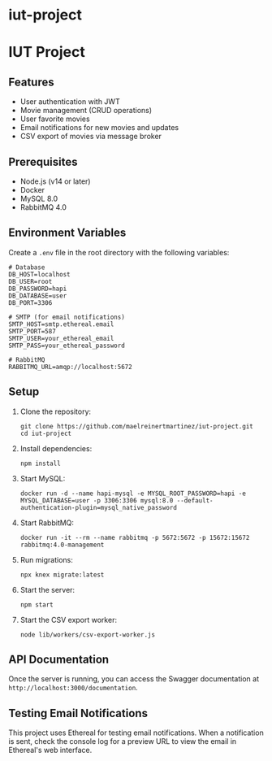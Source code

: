 # iut-project

# IUT Project

## Features

- User authentication with JWT
- Movie management (CRUD operations)
- User favorite movies
- Email notifications for new movies and updates
- CSV export of movies via message broker

## Prerequisites

- Node.js (v14 or later)
- Docker
- MySQL 8.0
- RabbitMQ 4.0

## Environment Variables

Create a `.env` file in the root directory with the following variables:

```
# Database
DB_HOST=localhost
DB_USER=root
DB_PASSWORD=hapi
DB_DATABASE=user
DB_PORT=3306

# SMTP (for email notifications)
SMTP_HOST=smtp.ethereal.email
SMTP_PORT=587
SMTP_USER=your_ethereal_email
SMTP_PASS=your_ethereal_password

# RabbitMQ
RABBITMQ_URL=amqp://localhost:5672
```

## Setup

1. Clone the repository:

   ```
   git clone https://github.com/maelreinertmartinez/iut-project.git
   cd iut-project
   ```

2. Install dependencies:

   ```
   npm install
   ```

3. Start MySQL:

   ```
   docker run -d --name hapi-mysql -e MYSQL_ROOT_PASSWORD=hapi -e MYSQL_DATABASE=user -p 3306:3306 mysql:8.0 --default-authentication-plugin=mysql_native_password
   ```

4. Start RabbitMQ:

   ```
   docker run -it --rm --name rabbitmq -p 5672:5672 -p 15672:15672 rabbitmq:4.0-management
   ```

5. Run migrations:

   ```
   npx knex migrate:latest
   ```

6. Start the server:

   ```
   npm start
   ```

7. Start the CSV export worker:
   ```
   node lib/workers/csv-export-worker.js
   ```

## API Documentation

Once the server is running, you can access the Swagger documentation at `http://localhost:3000/documentation`.

## Testing Email Notifications

This project uses Ethereal for testing email notifications. When a notification is sent, check the console log for a preview URL to view the email in Ethereal's web interface.
